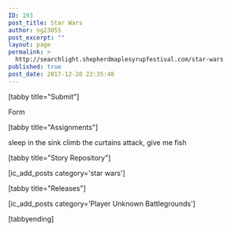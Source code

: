 ```yaml
---
ID: 193
post_title: Star Wars
author: ng23055
post_excerpt: ""
layout: page
permalink: >
  http://searchlight.shepherdmaplesyrupfestival.com/star-wars
published: true
post_date: 2017-12-20 22:35:48
---
```

[tabby title="Submit"]

Form

[tabby title="Assignments"]

sleep in the sink climb the curtains attack, give me fish

[tabby title="Story Repository"]

[ic_add_posts category='star wars']

[tabby title="Releases"]

[ic_add_posts category='Player Unknown Battlegrounds']

[tabbyending]